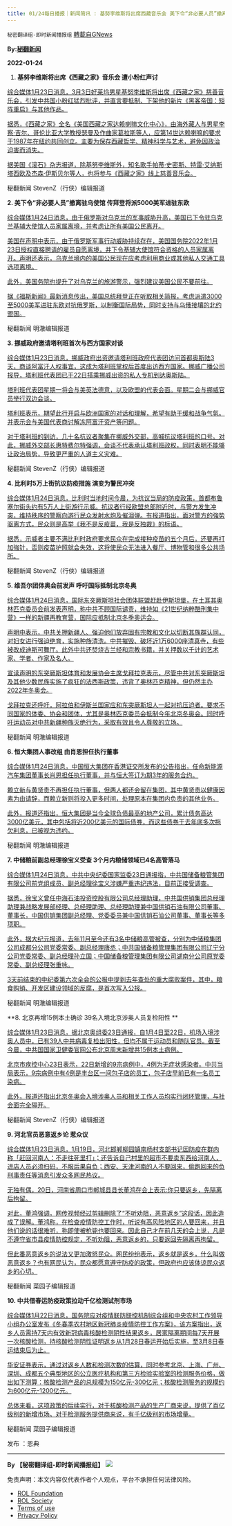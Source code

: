 ```yaml
---
title: 01/24每日播报｜新闻简讯 : 基努李维斯将出席西藏音乐会 美下令“非必要人员”撤离驻乌使馆
---
```

`秘密翻译组-即时新闻播报组` [轉載自GNews](https://gnews.org/zh-hans/1902484/)

**By:[秘翻新闻](https://gtv.org/video/id=61ee6ab028a108147c618938)**

**2022-01-24**

1. **基努李维斯将出席《西藏之家》音乐会 遭小粉红声讨**


[综合媒体1月23日消息，3月3日好莱坞男星基努李维斯将出席《西藏之家》慈善音乐会，引发中共国小粉红猛烈批评，并直言要抵制、下架他的新片《黑客帝国：矩阵重启》与其他作品。](https://news.now.com/home/entertainment/player?newsId=464204%20https://tw.sports.yahoo.com/news/%E5%9F%BA%E5%8A%AA%E6%9D%8E%E7%B6%AD%E4%B9%9F%E8%BE%B1%E8%8F%AF-%E5%87%BA%E5%B8%AD-%E8%A5%BF%E8%97%8F%E4%B9%8B%E5%AE%B6-%E9%9F%B3%E6%A8%82%E6%9C%83%E9%81%AD%E5%B0%8F%E7%B2%89%E7%B4%85%E5%97%86-%E8%A6%81%E7%82%BA%E7%84%A1%E7%9F%A5%E4%BB%98%E5%87%BA%E4%BB%A3%E5%83%B9-203000452.html)

[据悉，《西藏之家》全名《美国西藏之家达赖喇嘛文化中心》，由海外藏人与男星李察·吉尔、哥伦比亚大学教授瑟曼及作曲家葛拉斯等人，应第14世达赖喇嘛的要求于1987年在纽约共同创立。主要为保存西藏哲学、精神科学与艺术，避免因政治迫害而消失。](https://news.now.com/home/entertainment/player?newsId=464204%20https://tw.sports.yahoo.com/news/%E5%9F%BA%E5%8A%AA%E6%9D%8E%E7%B6%AD%E4%B9%9F%E8%BE%B1%E8%8F%AF-%E5%87%BA%E5%B8%AD-%E8%A5%BF%E8%97%8F%E4%B9%8B%E5%AE%B6-%E9%9F%B3%E6%A8%82%E6%9C%83%E9%81%AD%E5%B0%8F%E7%B2%89%E7%B4%85%E5%97%86-%E8%A6%81%E7%82%BA%E7%84%A1%E7%9F%A5%E4%BB%98%E5%87%BA%E4%BB%A3%E5%83%B9-203000452.html)

[据美国《滚石》杂志报道，除基努李维斯外，知名歌手帕蒂·史密斯、特雷·艾纳斯塔西欧及杰森·伊斯贝尔等人，也将参与《西藏之家》线上慈善音乐会。](https://news.now.com/home/entertainment/player?newsId=464204%20https://tw.sports.yahoo.com/news/%E5%9F%BA%E5%8A%AA%E6%9D%8E%E7%B6%AD%E4%B9%9F%E8%BE%B1%E8%8F%AF-%E5%87%BA%E5%B8%AD-%E8%A5%BF%E8%97%8F%E4%B9%8B%E5%AE%B6-%E9%9F%B3%E6%A8%82%E6%9C%83%E9%81%AD%E5%B0%8F%E7%B2%89%E7%B4%85%E5%97%86-%E8%A6%81%E7%82%BA%E7%84%A1%E7%9F%A5%E4%BB%98%E5%87%BA%E4%BB%A3%E5%83%B9-203000452.html)

秘翻新闻 StevenZ（行侠）编辑报道

**2. 美下令“非必要人员”撤离驻乌使馆 传拜登将派5000美军进驻东欧**

[综合媒体1月24日消息，由于俄罗斯对乌克兰的军事威胁升高，美国已下令驻乌克兰基辅大使馆人员家属离境，并考虑让所有美国公民离开。](https://tw.news.yahoo.com/%E7%83%8F%E4%BF%84%E7%B7%8A%E5%BC%B5-%E7%BE%8E%E4%B8%8B%E4%BB%A4%E9%A7%90%E5%9F%BA%E8%BC%94%E5%A4%A7%E4%BD%BF%E9%A4%A8%E4%BA%BA%E5%93%A1%E5%AE%B6%E5%B1%AC%E9%9B%A2%E5%A2%83-001309277.html%20https://tw.news.yahoo.com/%E7%BE%8E%E5%9C%8B%E5%8B%99%E9%99%A2%E4%B8%8B%E4%BB%A4-%E6%92%A4%E9%9B%A2%E9%A7%90%E7%83%8F%E4%BD%BF%E9%A4%A8%E4%BA%BA%E5%93%A1-%E5%AE%B6%E5%B1%AC-003500244.html%20https://tw.news.yahoo.com/%E5%BF%AB%E8%A8%8A-%E8%80%83%E6%85%AE%E5%87%BA%E5%85%B5%E5%B0%8D%E6%8A%97%E4%BF%84%E7%BE%85%E6%96%AF-%E5%82%B3%E6%8B%9C%E7%99%BB%E5%B0%87-%E6%B4%BE5000%E7%BE%8E%E8%BB%8D%E9%80%B2%E9%A7%90%E6%9D%B1%E6%AD%90-011647595.html)

[美国在声明中表示，由于俄罗斯军事行动威胁持续存在，美国国务院2022年1月23日授权直接聘请的雇员自愿离境，并下令基辅大使馆符合资格的人员家属离开。声明还表示，乌克兰境内的美国公民现在应考虑利用商业或其他私人交通工具选项离境。](https://tw.news.yahoo.com/%E7%83%8F%E4%BF%84%E7%B7%8A%E5%BC%B5-%E7%BE%8E%E4%B8%8B%E4%BB%A4%E9%A7%90%E5%9F%BA%E8%BC%94%E5%A4%A7%E4%BD%BF%E9%A4%A8%E4%BA%BA%E5%93%A1%E5%AE%B6%E5%B1%AC%E9%9B%A2%E5%A2%83-001309277.html%20https://tw.news.yahoo.com/%E7%BE%8E%E5%9C%8B%E5%8B%99%E9%99%A2%E4%B8%8B%E4%BB%A4-%E6%92%A4%E9%9B%A2%E9%A7%90%E7%83%8F%E4%BD%BF%E9%A4%A8%E4%BA%BA%E5%93%A1-%E5%AE%B6%E5%B1%AC-003500244.html%20https://tw.news.yahoo.com/%E5%BF%AB%E8%A8%8A-%E8%80%83%E6%85%AE%E5%87%BA%E5%85%B5%E5%B0%8D%E6%8A%97%E4%BF%84%E7%BE%85%E6%96%AF-%E5%82%B3%E6%8B%9C%E7%99%BB%E5%B0%87-%E6%B4%BE5000%E7%BE%8E%E8%BB%8D%E9%80%B2%E9%A7%90%E6%9D%B1%E6%AD%90-011647595.html)

[此外，美国务院也提升了对乌克兰的旅游警示，强烈建议美国公民不要前往。](https://tw.news.yahoo.com/%E7%83%8F%E4%BF%84%E7%B7%8A%E5%BC%B5-%E7%BE%8E%E4%B8%8B%E4%BB%A4%E9%A7%90%E5%9F%BA%E8%BC%94%E5%A4%A7%E4%BD%BF%E9%A4%A8%E4%BA%BA%E5%93%A1%E5%AE%B6%E5%B1%AC%E9%9B%A2%E5%A2%83-001309277.html%20https://tw.news.yahoo.com/%E7%BE%8E%E5%9C%8B%E5%8B%99%E9%99%A2%E4%B8%8B%E4%BB%A4-%E6%92%A4%E9%9B%A2%E9%A7%90%E7%83%8F%E4%BD%BF%E9%A4%A8%E4%BA%BA%E5%93%A1-%E5%AE%B6%E5%B1%AC-003500244.html%20https://tw.news.yahoo.com/%E5%BF%AB%E8%A8%8A-%E8%80%83%E6%85%AE%E5%87%BA%E5%85%B5%E5%B0%8D%E6%8A%97%E4%BF%84%E7%BE%85%E6%96%AF-%E5%82%B3%E6%8B%9C%E7%99%BB%E5%B0%87-%E6%B4%BE5000%E7%BE%8E%E8%BB%8D%E9%80%B2%E9%A7%90%E6%9D%B1%E6%AD%90-011647595.html)

[据《福斯新闻》最新消息传出，美国总统拜登正在听取相关简报，考虑派遣3000至5000美军进驻东欧对抗俄罗斯，以制衡国际局势，同时支持与乌俄接壤的北约盟国。](https://tw.news.yahoo.com/%E7%83%8F%E4%BF%84%E7%B7%8A%E5%BC%B5-%E7%BE%8E%E4%B8%8B%E4%BB%A4%E9%A7%90%E5%9F%BA%E8%BC%94%E5%A4%A7%E4%BD%BF%E9%A4%A8%E4%BA%BA%E5%93%A1%E5%AE%B6%E5%B1%AC%E9%9B%A2%E5%A2%83-001309277.html%20https://tw.news.yahoo.com/%E7%BE%8E%E5%9C%8B%E5%8B%99%E9%99%A2%E4%B8%8B%E4%BB%A4-%E6%92%A4%E9%9B%A2%E9%A7%90%E7%83%8F%E4%BD%BF%E9%A4%A8%E4%BA%BA%E5%93%A1-%E5%AE%B6%E5%B1%AC-003500244.html%20https://tw.news.yahoo.com/%E5%BF%AB%E8%A8%8A-%E8%80%83%E6%85%AE%E5%87%BA%E5%85%B5%E5%B0%8D%E6%8A%97%E4%BF%84%E7%BE%85%E6%96%AF-%E5%82%B3%E6%8B%9C%E7%99%BB%E5%B0%87-%E6%B4%BE5000%E7%BE%8E%E8%BB%8D%E9%80%B2%E9%A7%90%E6%9D%B1%E6%AD%90-011647595.html)

秘翻新闻 明澈编辑报道

**3. 挪威政府邀请塔利班首次与西方国家对谈**

[综合媒体1月23日消息，挪威政府出资邀请塔利班政府代表团访问首都奥斯陆3天，商谈阿富汗人权事宜，这成为塔利班掌权后首度出访西方国家。挪威广播公司报导，塔利班代表团已于22日搭乘挪威出资的私人专机到达奥斯陆。](https://news.rthk.hk/rthk/ch/component/k2/1630235-20220124.htm%20https://tw.news.yahoo.com/%E6%8C%AA%E5%A8%81%E6%94%BF%E5%BA%9C%E9%82%80%E8%AB%8B-%E5%A1%94%E5%88%A9%E7%8F%AD%E6%8E%8C%E6%AC%8A%E5%BE%8C%E9%A6%96%E6%AC%A1%E8%88%87%E8%A5%BF%E6%96%B9%E5%9C%8B%E5%AE%B6%E5%B0%8D%E8%AB%87-151529415.html)

[塔利班代表团星期一将会与美英法德意，以及欧盟的代表会面。星期二会与挪威官员举行双边会谈。](https://news.rthk.hk/rthk/ch/component/k2/1630235-20220124.htm%20https://tw.news.yahoo.com/%E6%8C%AA%E5%A8%81%E6%94%BF%E5%BA%9C%E9%82%80%E8%AB%8B-%E5%A1%94%E5%88%A9%E7%8F%AD%E6%8E%8C%E6%AC%8A%E5%BE%8C%E9%A6%96%E6%AC%A1%E8%88%87%E8%A5%BF%E6%96%B9%E5%9C%8B%E5%AE%B6%E5%B0%8D%E8%AB%87-151529415.html)

[塔利班表示，期望此行开启与欧洲国家的对话和理解，希望有助于缓和战争气氛。并表示会与美国代表商讨解冻阿富汗资产等问题。](https://news.rthk.hk/rthk/ch/component/k2/1630235-20220124.htm%20https://tw.news.yahoo.com/%E6%8C%AA%E5%A8%81%E6%94%BF%E5%BA%9C%E9%82%80%E8%AB%8B-%E5%A1%94%E5%88%A9%E7%8F%AD%E6%8E%8C%E6%AC%8A%E5%BE%8C%E9%A6%96%E6%AC%A1%E8%88%87%E8%A5%BF%E6%96%B9%E5%9C%8B%E5%AE%B6%E5%B0%8D%E8%AB%87-151529415.html)

[对于塔利班的到访，几十名抗议者聚集在挪威外交部，高喊抗议塔利班的口号。对此，挪威外交部长惠特费尔特强调，会谈不代表承认塔利班政权，同时表明不能够让政治局势，导致更严重的人道主义灾难。](https://news.rthk.hk/rthk/ch/component/k2/1630235-20220124.htm%20https://tw.news.yahoo.com/%E6%8C%AA%E5%A8%81%E6%94%BF%E5%BA%9C%E9%82%80%E8%AB%8B-%E5%A1%94%E5%88%A9%E7%8F%AD%E6%8E%8C%E6%AC%8A%E5%BE%8C%E9%A6%96%E6%AC%A1%E8%88%87%E8%A5%BF%E6%96%B9%E5%9C%8B%E5%AE%B6%E5%B0%8D%E8%AB%87-151529415.html)

秘翻新闻 StevenZ（行侠）编辑报道

**4. 比利时5万上街抗议防疫措施 演变为警民冲突**

[综合媒体1月24日消息，比利时当地时间今晨，为抗议当局的防疫政策，首都布鲁塞尔街头约有5万人上街游行示威。抗议者行经欧盟总部附近时，与警方发生冲突，维持秩序的警察向游行民众发射水炮及催泪弹。有报道指出，面对警方的強势驱离方式，民众则是高举《我不是反疫苗，我是反独裁》的标语。](https://news.rthk.hk/rthk/ch/component/k2/1630231-20220124.htm%20https://tw.news.yahoo.com/%E6%AF%94%E5%88%A9%E6%99%82%E6%B0%91%E7%9C%BE%E5%8F%8D%E9%98%B2%E7%96%AB%E7%AE%A1%E5%88%B6-5%E8%90%AC%E4%BA%BA%E6%8A%97%E7%88%AD%E8%88%87%E8%AD%A6%E6%96%B9%E6%A7%93%E4%B8%8A-215600822.html%20https://mega.nz/file/rmhWQbYR#7651w2rmnLkfSSztOwDUHivl_aGpLE0qNV55CvP_vwA)

[据悉，示威者主要不满比利时政府要求民众在完成接种疫苗的五个月后，还要再打加強针，否则疫苗护照就会失效，这将使民众无法进入餐厅、博物管和很多公共场所。](https://news.rthk.hk/rthk/ch/component/k2/1630231-20220124.htm%20https://tw.news.yahoo.com/%E6%AF%94%E5%88%A9%E6%99%82%E6%B0%91%E7%9C%BE%E5%8F%8D%E9%98%B2%E7%96%AB%E7%AE%A1%E5%88%B6-5%E8%90%AC%E4%BA%BA%E6%8A%97%E7%88%AD%E8%88%87%E8%AD%A6%E6%96%B9%E6%A7%93%E4%B8%8A-215600822.html%20https://mega.nz/file/rmhWQbYR#7651w2rmnLkfSSztOwDUHivl_aGpLE0qNV55CvP_vwA)

秘翻新闻 StevenZ（行俠）编辑报道

**5. 维吾尔团体奥会前发声 呼吁国际抵制北京冬奥**

[综合媒体1月24日消息，国际东突厥斯坦社会团体联盟赶赴伊斯坦堡，在土耳其奥林匹克委员会前发表声明，称中共不顾国际谴责，维持如《21世纪纳粹酷刑集中营》一样的新疆再教育营，国际应抵制北京冬季奥运会。](https://tw.news.yahoo.com/%E7%B6%AD%E5%90%BE%E7%88%BE%E5%9C%98%E9%AB%94%E5%9C%9F%E8%80%B3%E5%85%B6%E5%A5%A7%E6%9C%83%E5%89%8D%E7%99%BC%E8%81%B2-%E7%B1%B2%E5%9C%8B%E9%9A%9B%E6%8A%B5%E5%88%B6%E5%8C%97%E4%BA%AC%E5%86%AC%E5%A5%A7-154436011.html%20https://www.nownews.com/news/5696737)

[声明中表示，中共关押新疆人、强迫他们放弃固有宗教和文化以切断其族群认同，对妇女进行强迫绝育，实施种族清洗。中共摧毁、破坏近1万6000座清真寺，有些被改成迪斯可舞厅。此外中共还焚烧古兰经和宗教书籍，并关押数以千计的艺术家、学者、作家及名人。](https://tw.news.yahoo.com/%E7%B6%AD%E5%90%BE%E7%88%BE%E5%9C%98%E9%AB%94%E5%9C%9F%E8%80%B3%E5%85%B6%E5%A5%A7%E6%9C%83%E5%89%8D%E7%99%BC%E8%81%B2-%E7%B1%B2%E5%9C%8B%E9%9A%9B%E6%8A%B5%E5%88%B6%E5%8C%97%E4%BA%AC%E5%86%AC%E5%A5%A7-154436011.html%20https://www.nownews.com/news/5696737)

[宣读声明的东突厥斯坦体育和发展协会主席戈拜拉克表示，尽管中共对东突厥斯坦及其他少数民族实施了疯狂的法西斯政策，违背了奥林匹克精神，但仍然主办2022年冬奥会。](https://tw.news.yahoo.com/%E7%B6%AD%E5%90%BE%E7%88%BE%E5%9C%98%E9%AB%94%E5%9C%9F%E8%80%B3%E5%85%B6%E5%A5%A7%E6%9C%83%E5%89%8D%E7%99%BC%E8%81%B2-%E7%B1%B2%E5%9C%8B%E9%9A%9B%E6%8A%B5%E5%88%B6%E5%8C%97%E4%BA%AC%E5%86%AC%E5%A5%A7-154436011.html%20https://www.nownews.com/news/5696737)

[戈拜拉克还呼吁，阿拉伯和伊斯兰国家应和东突厥斯坦人一起对抗压迫者。要求不同国家的体委、协会和团体，尤其是奥林匹克委员会抵制今年北京冬奥会。同时呼吁运动员对中共新疆种族灭绝行为，采取有效且令人尊敬的立场。](https://tw.news.yahoo.com/%E7%B6%AD%E5%90%BE%E7%88%BE%E5%9C%98%E9%AB%94%E5%9C%9F%E8%80%B3%E5%85%B6%E5%A5%A7%E6%9C%83%E5%89%8D%E7%99%BC%E8%81%B2-%E7%B1%B2%E5%9C%8B%E9%9A%9B%E6%8A%B5%E5%88%B6%E5%8C%97%E4%BA%AC%E5%86%AC%E5%A5%A7-154436011.html%20https://www.nownews.com/news/5696737)

秘翻新闻 明澈编辑报道

**6. 恒大集团人事改组 由肖恩担任执行董事**

[综合媒体1月24日消息，中国恒大集团在香港证交所发布的公告指出，任命新能源汽车集团董事长肖恩担任执行董事，并与恒大签订为期3年的服务合约。](https://ec.ltn.com.tw/article/breakingnews/3810810%20https://wantrich.chinatimes.com/news/20220124900286-420201)

[赖立新与黄贤贵不再担任执行董事，但两人都还会留在集团，其中黄贤贵以健康因素为由请辞，而赖立新则将投入更多时间，处理原本在集团内负责的其他业务。](https://ec.ltn.com.tw/article/breakingnews/3810810%20https://wantrich.chinatimes.com/news/20220124900286-420201)

[此外，报道还指出，恒大集团是当今全球负债最高的地产公司，累计债务高达3000亿美元，其中包括将近200亿美元的国际债券，而这些债券于去年底多次拖欠利息，已被视为违约。](https://ec.ltn.com.tw/article/breakingnews/3810810%20https://wantrich.chinatimes.com/news/20220124900286-420201)

秘翻新闻 明澈编辑报道

**7. 中储粮前副总经理徐宝义受查 3个月内粮储领域已4名高管落马**

[综合媒体1月24日消息，中共中央纪委国家监委23日通报指，中共国储备粮管集团有限公司前党组成员、副总经理徐宝义涉嫌严重违纪违法，目前正接受调查。](https://hd.stheadline.com/news/daily/chi/968242/%E6%97%A5%E5%A0%B1-%E4%B8%AD%E5%9C%8B-%E4%B8%AD%E5%84%B2%E7%B3%A7%E5%89%AF%E7%B8%BD%E7%B6%93%E7%90%86%E6%B6%89%E9%81%95%E7%B4%80%E9%81%95%E6%B3%95%E5%8F%97%E6%9F%A5-%E5%BE%90%E5%AF%B6%E7%BE%A9-%E8%90%BD%E9%A6%AC-%E4%BB%8A%E5%B9%B4%E6%89%93-%E7%AC%AC%E4%BA%94%E8%99%8E%20https://www.hk01.com/%E5%8D%B3%E6%99%82%E4%B8%AD%E5%9C%8B/727632/3%E5%80%8B%E6%9C%88%E5%85%A73%E5%90%8D%E9%AB%98%E5%B1%A4%E8%90%BD%E9%A6%AC-%E4%B8%AD%E5%84%B2%E7%B3%A7%E5%89%8D%E5%89%AF%E7%B8%BD%E7%B6%93%E7%90%86%E5%BE%90%E5%AF%B6%E7%BE%A9%E5%8F%97%E6%9F%A5%20https://www.epochtimes.com/b5/22/1/23/n13524001.htm)

[据悉，徐宝义曾任中海石油投资控股有限公司总经理助理，中共国供销集团总经理助理兼战略发展部经理、总经理助理、总经理助理兼中国供销石油有限公司董事、董事长，中国供销集团副总经理、党委委员兼中国供销石油公司董事、董事长等多项职。](https://hd.stheadline.com/news/daily/chi/968242/%E6%97%A5%E5%A0%B1-%E4%B8%AD%E5%9C%8B-%E4%B8%AD%E5%84%B2%E7%B3%A7%E5%89%AF%E7%B8%BD%E7%B6%93%E7%90%86%E6%B6%89%E9%81%95%E7%B4%80%E9%81%95%E6%B3%95%E5%8F%97%E6%9F%A5-%E5%BE%90%E5%AF%B6%E7%BE%A9-%E8%90%BD%E9%A6%AC-%E4%BB%8A%E5%B9%B4%E6%89%93-%E7%AC%AC%E4%BA%94%E8%99%8E%20https://www.hk01.com/%E5%8D%B3%E6%99%82%E4%B8%AD%E5%9C%8B/727632/3%E5%80%8B%E6%9C%88%E5%85%A73%E5%90%8D%E9%AB%98%E5%B1%A4%E8%90%BD%E9%A6%AC-%E4%B8%AD%E5%84%B2%E7%B3%A7%E5%89%8D%E5%89%AF%E7%B8%BD%E7%B6%93%E7%90%86%E5%BE%90%E5%AF%B6%E7%BE%A9%E5%8F%97%E6%9F%A5%20https://www.epochtimes.com/b5/22/1/23/n13524001.htm)

[此外，据大纪元报道，去年11月至今还有3名中储粮高管被查，分别为中储粮集团公司成都分公司党委常委、副总经理唐丞；中共国储备粮管理集团有限公司辽宁分公司党委常委、副总经理孙立国；中国储备粮管理集团有限公司湖南分公司原党委常委、副总经理张重咏。](https://hd.stheadline.com/news/daily/chi/968242/%E6%97%A5%E5%A0%B1-%E4%B8%AD%E5%9C%8B-%E4%B8%AD%E5%84%B2%E7%B3%A7%E5%89%AF%E7%B8%BD%E7%B6%93%E7%90%86%E6%B6%89%E9%81%95%E7%B4%80%E9%81%95%E6%B3%95%E5%8F%97%E6%9F%A5-%E5%BE%90%E5%AF%B6%E7%BE%A9-%E8%90%BD%E9%A6%AC-%E4%BB%8A%E5%B9%B4%E6%89%93-%E7%AC%AC%E4%BA%94%E8%99%8E%20https://www.hk01.com/%E5%8D%B3%E6%99%82%E4%B8%AD%E5%9C%8B/727632/3%E5%80%8B%E6%9C%88%E5%85%A73%E5%90%8D%E9%AB%98%E5%B1%A4%E8%90%BD%E9%A6%AC-%E4%B8%AD%E5%84%B2%E7%B3%A7%E5%89%8D%E5%89%AF%E7%B8%BD%E7%B6%93%E7%90%86%E5%BE%90%E5%AF%B6%E7%BE%A9%E5%8F%97%E6%9F%A5%20https://www.epochtimes.com/b5/22/1/23/n13524001.htm)

[3天前结束的中纪委第六次全会的公报中提到去年查处的重大腐败案件，其中，粮食购销、开发区建设领域的反腐，是首次写入公报。](https://hd.stheadline.com/news/daily/chi/968242/%E6%97%A5%E5%A0%B1-%E4%B8%AD%E5%9C%8B-%E4%B8%AD%E5%84%B2%E7%B3%A7%E5%89%AF%E7%B8%BD%E7%B6%93%E7%90%86%E6%B6%89%E9%81%95%E7%B4%80%E9%81%95%E6%B3%95%E5%8F%97%E6%9F%A5-%E5%BE%90%E5%AF%B6%E7%BE%A9-%E8%90%BD%E9%A6%AC-%E4%BB%8A%E5%B9%B4%E6%89%93-%E7%AC%AC%E4%BA%94%E8%99%8E%20https://www.hk01.com/%E5%8D%B3%E6%99%82%E4%B8%AD%E5%9C%8B/727632/3%E5%80%8B%E6%9C%88%E5%85%A73%E5%90%8D%E9%AB%98%E5%B1%A4%E8%90%BD%E9%A6%AC-%E4%B8%AD%E5%84%B2%E7%B3%A7%E5%89%8D%E5%89%AF%E7%B8%BD%E7%B6%93%E7%90%86%E5%BE%90%E5%AF%B6%E7%BE%A9%E5%8F%97%E6%9F%A5%20https://www.epochtimes.com/b5/22/1/23/n13524001.htm)

秘翻新闻 明澈编辑报道

**8. 北京再增15例本土确诊 39名入境北京涉奥人员复检阳性 **

[综合媒体1月23日消息，据北京奥组委23日通报，自1月4日至22日，机场入境涉奥人员中，已有39人中共病毒复检出阳性，但均不属于运动员和随队官员。截至今晨，中共国国家卫健委官网公布北京周末新增共15例本土病例。](https://news.now.com/home/international/player?newsId=464202&amp;home=1%20https://www.cna.com.tw/news/acn/202201230213.aspx%20https://tw.news.yahoo.com/%E5%86%AC%E5%A5%A7%E8%85%B3%E6%AD%A5%E8%BF%91-%E5%8C%97%E4%BA%AC%E5%86%8D%E5%A2%9E6%E4%BE%8B%E6%9C%AC%E5%9C%9F%E7%A2%BA%E8%A8%BA-025121989.html)

[北京巿疾控中心23日表示，22日新增的9宗病例中，4例为无症状感染者。中共当局表示，9宗病例中有4例是丰台区一间包子店的员工，包子店早前已有一名员工染病。](https://news.now.com/home/international/player?newsId=464202&amp;home=1%20https://www.cna.com.tw/news/acn/202201230213.aspx%20https://tw.news.yahoo.com/%E5%86%AC%E5%A5%A7%E8%85%B3%E6%AD%A5%E8%BF%91-%E5%8C%97%E4%BA%AC%E5%86%8D%E5%A2%9E6%E4%BE%8B%E6%9C%AC%E5%9C%9F%E7%A2%BA%E8%A8%BA-025121989.html)

[此外，报道还指出北京冬奥会入境涉奥人员和相关工作人员均实行闭环管理，与社会面完全隔开。](https://news.now.com/home/international/player?newsId=464202&amp;home=1%20https://www.cna.com.tw/news/acn/202201230213.aspx%20https://tw.news.yahoo.com/%E5%86%AC%E5%A5%A7%E8%85%B3%E6%AD%A5%E8%BF%91-%E5%8C%97%E4%BA%AC%E5%86%8D%E5%A2%9E6%E4%BE%8B%E6%9C%AC%E5%9C%9F%E7%A2%BA%E8%A8%BA-025121989.html)

秘翻新闻 StevenZ（行侠）编辑报道

**9. 河北官员恶意返乡论 惹众议**

[综合媒体1月23日消息，1月19日，河北邯郸柳园镇南杨村支部书记因防疫在群内称「赶回河南人：不走往死里打」；还告诉自己村里的超市不要卖东西给河南人，进店人员必须扫码，不服后果自负；西安、天津河南的人不要回来，偷跑回来的负刑事责任等消息引发众多网民热议。](https://cdn.discordapp.com/attachments/895315867368312852/934805729574002718/WeChat_20220123203630.mp4%20https://cdn.discordapp.com/attachments/895315867368312852/934805745252302868/20220123203608.jpg%20https://www.hk01.com/%E5%8D%B3%E6%99%82%E4%B8%AD%E5%9C%8B/727552/%E6%B2%B3%E5%8D%97%E7%B8%A3%E9%95%B7-%E6%83%A1%E6%84%8F%E8%BF%94%E9%84%89%E8%AB%96-%E6%83%B9%E8%AD%B0-%E4%BA%BA%E6%B0%91%E6%97%A5%E5%A0%B1%E6%89%B9%E5%A4%AA%E5%82%B7%E4%BA%BA-%E9%81%8A%E5%AD%90%E6%87%89%E8%A2%AB%E5%96%84%E5%BE%85%20https://www.epochtimes.com/b5/22/1/23/n13523592.htm)

[无独有偶，20日，河南省周口市郸城县县长董鸿在会上表示:你只要返乡，先隔离后拘留。](https://cdn.discordapp.com/attachments/895315867368312852/934805729574002718/WeChat_20220123203630.mp4%20https://cdn.discordapp.com/attachments/895315867368312852/934805745252302868/20220123203608.jpg%20https://www.hk01.com/%E5%8D%B3%E6%99%82%E4%B8%AD%E5%9C%8B/727552/%E6%B2%B3%E5%8D%97%E7%B8%A3%E9%95%B7-%E6%83%A1%E6%84%8F%E8%BF%94%E9%84%89%E8%AB%96-%E6%83%B9%E8%AD%B0-%E4%BA%BA%E6%B0%91%E6%97%A5%E5%A0%B1%E6%89%B9%E5%A4%AA%E5%82%B7%E4%BA%BA-%E9%81%8A%E5%AD%90%E6%87%89%E8%A2%AB%E5%96%84%E5%BE%85%20https://www.epochtimes.com/b5/22/1/23/n13523592.htm)

[对此，董鸿强调，网传视频经过剪辑删除了“不听劝阻，恶意返乡”这段话，因此造成了误解。董鸿称，在检查疫情防控工作时，听说有高风险地区的人要回来，并且他们说的话很难听，称即使被枪毙也要回来。因此自己才在前几天的会上说，凡是不遵守省市县疫情防控规定，不听劝阻，恶意返乡的，只要返回先隔离再拘留。](https://cdn.discordapp.com/attachments/895315867368312852/934805729574002718/WeChat_20220123203630.mp4%20https://cdn.discordapp.com/attachments/895315867368312852/934805745252302868/20220123203608.jpg%20https://www.hk01.com/%E5%8D%B3%E6%99%82%E4%B8%AD%E5%9C%8B/727552/%E6%B2%B3%E5%8D%97%E7%B8%A3%E9%95%B7-%E6%83%A1%E6%84%8F%E8%BF%94%E9%84%89%E8%AB%96-%E6%83%B9%E8%AD%B0-%E4%BA%BA%E6%B0%91%E6%97%A5%E5%A0%B1%E6%89%B9%E5%A4%AA%E5%82%B7%E4%BA%BA-%E9%81%8A%E5%AD%90%E6%87%89%E8%A2%AB%E5%96%84%E5%BE%85%20https://www.epochtimes.com/b5/22/1/23/n13523592.htm)

[但此番恶意返乡的说法又更加激怒民众。网民纷纷表示，返乡就是返乡，什么叫做恶意返乡？也有网民认为，民众都愿意遵守防疫的政策，但政府也应该体谅民众返乡的心切。](https://cdn.discordapp.com/attachments/895315867368312852/934805729574002718/WeChat_20220123203630.mp4%20https://cdn.discordapp.com/attachments/895315867368312852/934805745252302868/20220123203608.jpg%20https://www.hk01.com/%E5%8D%B3%E6%99%82%E4%B8%AD%E5%9C%8B/727552/%E6%B2%B3%E5%8D%97%E7%B8%A3%E9%95%B7-%E6%83%A1%E6%84%8F%E8%BF%94%E9%84%89%E8%AB%96-%E6%83%B9%E8%AD%B0-%E4%BA%BA%E6%B0%91%E6%97%A5%E5%A0%B1%E6%89%B9%E5%A4%AA%E5%82%B7%E4%BA%BA-%E9%81%8A%E5%AD%90%E6%87%89%E8%A2%AB%E5%96%84%E5%BE%85%20https://www.epochtimes.com/b5/22/1/23/n13523592.htm)

秘翻新闻 菜园子编辑报道

**10. 中共借春运防疫政策拉动千亿检测试剂市场**

[综合媒体1月22日消息，国务院应对疫情联防联控机制综合组和中央农村工作领导小组办公室发布《冬春季农村地区新冠肺炎疫情防控工作方案》，该方案指出，返乡人员需持7天内有效新冠病毒核酸检测阴性结果返乡，居家隔离期间每7天开展一次核酸检测，持核酸检测阴性证明返乡从1月28日春运开始后实施，至3月8日春运结束后为止。](https://finance.sina.com.cn/tech/2021-01-22/doc-ikftssan9414686.shtml%20https://www.yicai.com/news/100924029.html)

[华安证券表示，通过对返乡人数和检测次数的估算，同时参考北京、上海、广州、深圳、成都五个典型地区的公立医疗机构和第三方检验实验室的检测服务价格，做出如下测算：核酸检测产品的总规模为150亿元-300亿元；核酸检测服务的规模约为600亿元-1200亿元。](https://finance.sina.com.cn/tech/2021-01-22/doc-ikftssan9414686.shtml%20https://www.yicai.com/news/100924029.html)

[总体来看，这项政策的后续实行，对于核酸检测产品的生产厂商来说，提供了百亿级别的新增市场。对于检测服务提供商来说，有千亿级别的市场增量。](https://finance.sina.com.cn/tech/2021-01-22/doc-ikftssan9414686.shtml%20https://www.yicai.com/news/100924029.html)

秘翻新闻 菜园子编辑报道

发布 ：恩典

* * *

**By 【秘密翻译组-即时新闻播报组】**
![](https://assets.gnews.org/wp-content/uploads/2022/01/截圖-2021-12-28-00.48.35.png)
 

免责声明：本文内容仅代表作者个人观点，平台不承担任何法律风险。

- [ROL Foundation](https://rolfoundation.org/)
- [ROL Society](https://rolsociety.org/)
- [Terms of use](https://gnews.org/terms-of-use-3/)
- [Privacy Policy](https://gnews.org/privacy-policy/)

